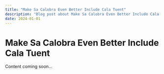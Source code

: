 ```yaml
---
title: "Make Sa Calobra Even Better Include Cala Tuent"
description: "Blog post about Make Sa Calobra Even Better Include Cala Tuent"
date: 2024-01-01
---
```


# Make Sa Calobra Even Better Include Cala Tuent

Content coming soon...
